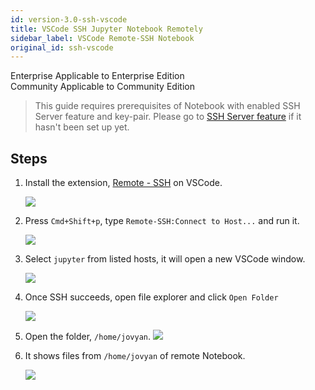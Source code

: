 ```yaml
---
id: version-3.0-ssh-vscode
title: VSCode SSH Jupyter Notebook Remotely
sidebar_label: VSCode Remote-SSH Notebook
original_id: ssh-vscode
---
```

<div class="label-sect">
  <div class="ee-only tooltip">Enterprise
    <span class="tooltiptext">Applicable to Enterprise Edition</span>
  </div>
  <div class="ce-only tooltip">Community
    <span class="tooltiptext">Applicable to Community Edition</span>
  </div>
</div>

> This guide requires prerequisites of Notebook with enabled SSH Server feature and key-pair. Please go to [SSH Server feature](ssh-config) if it hasn't been set up yet.


## Steps

1. Install the extension, [Remote - SSH](https://marketplace.visualstudio.com/items?itemName=ms-vscode-remote.remote-ssh) on VSCode.
   
   ![](assets/ssh-remote-ext.png)

2. Press `Cmd+Shift+p`, type `Remote-SSH:Connect to Host...` and run it.

   ![](assets/ssh-remote-cmd.png)

3. Select `jupyter` from listed hosts, it will open a new VSCode window.
   
   ![](assets/ssh-remote-host.png)

4. Once SSH succeeds, open file explorer and click `Open Folder`
   
   ![](assets/ssh-remote-folder.png)

5. Open the folder, `/home/jovyan`.
   ![](assets/ssh-remote-jovyan.png)

6. It shows files from `/home/jovyan` of remote Notebook.
   
   ![](assets/ssh-remote-files.png)